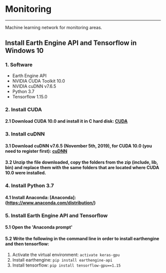 # Monitoring
-------------

Machine learning network for monitoring areas.

## Install Earth Engine API and Tensorflow in Windows 10

### 1. Software

* Earth Engine API
* NVIDIA CUDA Toolkit 10.0
* NVIDIA cuDNN v7.6.5
* Python 3.7
* Tensorflow 1.15.0

### 2. Install CUDA

#### 2.1 Download CUDA 10.0 and install it in C hard disk: [CUDA](https://developer.nvidia.com/cuda-downloads)

### 3. Install cuDNN

#### 3.1 Download cuDNN v7.6.5 (November 5th, 2019), for CUDA 10.0 (you need to register first): [cuDNN](https://developer.nvidia.com/rdp/form/cudnn-download-survey)

#### 3.2 Unzip the file downloaded, copy the folders from the zip (include, lib, bin) and replace them with the same folders that are located where CUDA 10.0 were installed.

### 4. Install Python 3.7

#### 4.1 Install Anaconda: [Anaconda]:(https://www.anaconda.com/distribution/)

### 5. Install Earth Engine API and Tensorflow

#### 5.1 Open the 'Anaconda prompt'

#### 5.2 Write the following in the command line in order to install earthengine and then tensorflow:
1. Activate the virtual environment: `activate keras-gpu`
2. Install earthengine: `pip install earthengine-api`
2. Install tensorflow: `pip install tensorflow-gpu==1.15`
